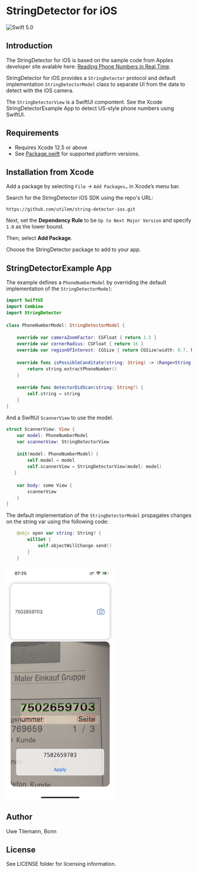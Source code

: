 # StringDetector for iOS

![Swift 5.0](https://img.shields.io/badge/Swift-5.0-green.svg)


## Introduction
The StringDetector for iOS is based on the sample code from Apples developer site avalable here: 
[Reading Phone Numbers in Real Time](https://developer.apple.com/documentation/vision/reading_phone_numbers_in_real_time). 

StringDetector for iOS provides a `StringDetector` protocol and default implementation `StringDetectorModel` class to separate UI from the data to detect with the iOS camera. 

The `StringDetectorView` is a SwiftUI compontent. See the Xcode StringDetectorExample App to detect US-style phone numbers using SwiftUI.

## Requirements

- Requires Xcode 12.5 or above
- See [Package.swift](Package.swift) for supported platform versions.

## Installation from Xcode 

Add a package by selecting `File` → `Add Packages…` in Xcode’s menu bar.

Search for the StringDetector iOS SDK using the repo's URL:
```console
https://github.com/utilem/string-detector-ios.git
```

Next, set the **Dependency Rule** to be `Up to Next Major Version` and specify `1.0` as the lower bound.

Then, select **Add Package**.

Choose the StringDetector package to add to your app.

## StringDetectorExample App

The example defines a `PhoneNumberModel` by overriding the default implementation of the `StringDetectorModel`:

```Swift
import SwiftUI
import Combine
import StringDetector

class PhoneNumberModel: StringDetectorModel {
    
    override var cameraZoomFactor: CGFloat { return 1.5 }
    override var cornerRadius: CGFloat { return 16 }
    override var regionOfInterest: CGSize { return CGSize(width: 0.7, height: 0.2) }
    
    override func isPossibleCanditate(string: String) -> (Range<String.Index>, String)? {
        return string.extractPhoneNumber()
    }
    
    override func detectorDidScan(string: String?) {
        self.string = string
    }
}
```
And a SwiftUI `ScannerView` to use the model.

```Swift
struct ScannerView: View {
    var model: PhoneNumberModel
    var scannerView: StringDetectorView

    init(model: PhoneNumberModel) {
        self.model = model
        self.scannerView = StringDetectorView(model: model)
   }

    var body: some View {
        scannerView
    }
}
```
The default implementation of the `StringDetectorModel` propagates changes on the string var using the following code:

```Swift
    @objc open var string: String? {
        willSet {
            self.objectWillChange.send()
        }
    }
```
![](StringDetectorExample.jpg)

## Author

Uwe Tilemann, Bonn

## License

See LICENSE folder for licensing information.
